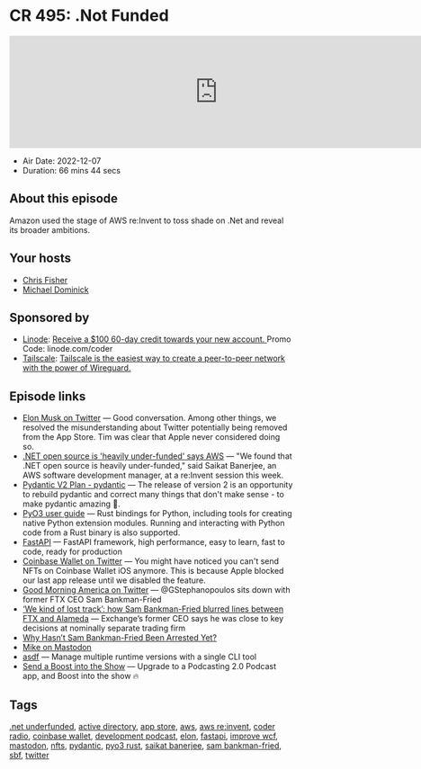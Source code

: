 # CR 495: .Not Funded

<iframe src="https://player.fireside.fm/v2/MLf2ZzhC+80-yq65_?theme=dark" width="740" height="200" frameborder="0" scrolling="no"></iframe>

* Air Date: 2022-12-07
* Duration: 66 mins 44 secs

## About this episode

Amazon used the stage of AWS re:Invent to toss shade on .Net and reveal its broader ambitions.

## Your hosts
* [Chris Fisher](https://coder.show/hosts/chrislas)
* [Michael Dominick](https://coder.show/hosts/michael)

## Sponsored by

  * [Linode](https://linode.com/coder): [Receive a $100 60-day credit towards your new account. ](https://linode.com/coder) Promo Code: linode.com/coder
  * [Tailscale](https://tailscale.com/coder): [Tailscale is the easiest way to create a peer-to-peer network with the power of Wireguard. ](https://tailscale.com/coder)



## Episode links

  * [Elon Musk on Twitter](https://twitter.com/elonmusk/status/1598090996281413638 "Elon Musk on Twitter") — Good conversation. Among other things, we resolved the misunderstanding about Twitter potentially being removed from the App Store. Tim was clear that Apple never considered doing so.
  * [.NET open source is 'heavily under-funded' says AWS](https://www.theregister.com/2022/12/01/net_open_source_heavily_underfunded/ ".NET open source is 'heavily under-funded' says AWS") — "We found that .NET open source is heavily under-funded," said Saikat Banerjee, an AWS software development manager, at a re:Invent session this week.
  * [Pydantic V2 Plan - pydantic](https://pydantic-docs.helpmanual.io/blog/pydantic-v2/ "Pydantic V2 Plan - pydantic") — The release of version 2 is an opportunity to rebuild pydantic and correct many things that don't make sense - to make pydantic amazing 🚀.
  * [PyO3 user guide](https://pyo3.rs/v0.17.3/ "PyO3 user guide") — Rust bindings for Python, including tools for creating native Python extension modules. Running and interacting with Python code from a Rust binary is also supported.
  * [FastAPI](https://fastapi.tiangolo.com/ "FastAPI") — FastAPI framework, high performance, easy to learn, fast to code, ready for production 
  * [Coinbase Wallet on Twitter](https://twitter.com/coinbasewallet/status/1598354819735031809 "Coinbase Wallet on Twitter") — You might have noticed you can't send NFTs on Coinbase Wallet iOS anymore. This is because Apple blocked our last app release until we disabled the feature.
  * [Good Morning America on Twitter](https://twitter.com/gma/status/1598089660172890113?s=46&t=Jx3b0mtxdvqTaKk_PlbreQ "Good Morning America on Twitter") — @GStephanopoulos sits down with former FTX CEO Sam Bankman-Fried 
  * [‘We kind of lost track’: how Sam Bankman-Fried blurred lines between FTX and Alameda](https://www.ft.com/content/a1df1d73-9932-4d1b-b63a-c0c82241a236 "‘We kind of lost track’: how Sam Bankman-Fried blurred lines between FTX and Alameda") — Exchange’s former CEO says he was close to key decisions at nominally separate trading firm
  * [Why Hasn’t Sam Bankman-Fried Been Arrested Yet?](https://nymag.com/intelligencer/2022/12/why-hasnt-sam-bankman-fried-been-arrested-yet.html "Why Hasn’t Sam Bankman-Fried Been Arrested Yet?")
  * [Mike on Mastodon](https://mastodon.social/@dominucco "Mike on Mastodon")
  * [asdf](https://asdf-vm.com/ "asdf") — Manage multiple runtime versions with a single CLI tool
  * [Send a Boost into the Show](https://podcastindex.org/apps?appTypes=app&elements=Value "Send a Boost into the Show") — Upgrade to a Podcasting 2.0 Podcast app, and Boost into the show 🔥



## Tags

[.net underfunded](https://coder.show/tags/.net%20underfunded), [active directory](https://coder.show/tags/active%20directory), [app store](https://coder.show/tags/app%20store), [aws](https://coder.show/tags/aws), [aws re:invent](https://coder.show/tags/aws%20re:invent), [coder radio](https://coder.show/tags/coder%20radio), [coinbase wallet](https://coder.show/tags/coinbase%20wallet), [development podcast](https://coder.show/tags/development%20podcast), [elon](https://coder.show/tags/elon), [fastapi](https://coder.show/tags/fastapi), [improve wcf](https://coder.show/tags/improve%20wcf), [mastodon](https://coder.show/tags/mastodon), [nfts](https://coder.show/tags/nfts), [pydantic](https://coder.show/tags/pydantic), [pyo3 rust](https://coder.show/tags/pyo3%20rust), [saikat banerjee](https://coder.show/tags/saikat%20banerjee), [sam bankman-fried](https://coder.show/tags/sam%20bankman-fried), [sbf](https://coder.show/tags/sbf), [twitter](https://coder.show/tags/twitter)
